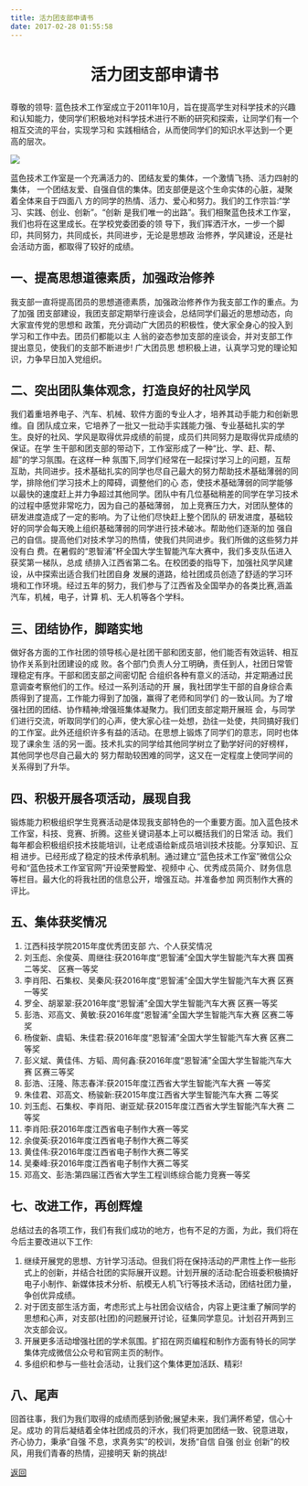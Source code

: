 ```yaml
---
title: 活力团支部申请书
date: 2017-02-28 01:55:58
---
```

# <p align="center">活力团支部申请书</p>

尊敬的领导: 蓝色技术工作室成立于2011年10月，旨在提高学生对科学技术的兴趣和认知能力，使同学们积极地对科学技术进行不断的研究和探索，让同学们有一个相互交流的平台，实现学习和 实践相结合，从而使同学们的知识水平达到一个更高的层次。

![](http://bst.lansejishu.com/groupphoto_160920)

蓝色技术工作室是一个充满活力的、团结友爱的集体，一个激情飞扬、活力四射的集体， 一个团结友爱、自强自信的集体。团支部便是这个生命实体的心脏，凝聚着全体来自于四面八 方的同学的热情、活力、爱心和努力。我们的工作宗旨:“学习、实践、创业、创新”。“创新 是我们唯一的出路”。我们相聚蓝色技术工作室，我们也将在这里成长。在学校党委团委的领 导下，我们挥洒汗水，一步一个脚印，共同努力，共同成长，共同进步，无论是思想政 治修养，学风建设，还是社会活动方面，都取得了较好的成绩。

## 一、提高思想道德素质，加强政治修养

我支部一直将提高团员的思想道德素质，加强政治修养作为我支部工作的重点。为了加强 团支部建设，我团支部定期举行座谈会，总结同学们最近的思想动态，向大家宣传党的思想和 政策，充分调动广大团员的积极性，使大家全身心的投入到学习和工作中去。团员们都能以主 人翁的姿态参加支部的座谈会，并对支部工作提出意见，使我们的支部不断进步! 广大团员思 想积极上进，认真学习党的理论知识，力争早日加入党组织。

## 二、突出团队集体观念，打造良好的社风学风

我们着重培养电子、汽车、机械、软件方面的专业人才，培养其动手能力和创新思维。自 团队成立来，它培养了一批又一批动手实践能力强、专业基础扎实的学生。良好的社风、学风是取得优异成绩的前提，成员们共同努力是取得优异成绩的保证。在学 生干部和团支部的带动下，工作室形成了一种“比、学、赶、帮、超”的学习氛围。在这样一种 氛围下,同学们经常在一起探讨学习上的问题，互帮互助，共同进步。技术基础扎实的同学也尽自己最大的努力帮助技术基础薄弱的同学，排除他们学习技术上的障碍，调整他们的心 态，使技术基础薄弱的同学能够以最快的速度赶上并力争超过其他同学。团队中有几位基础稍差的同学在学习技术的过程中感觉非常吃力，因为自己的基础薄弱， 加上竞赛压力大，对团队整体的研发进度造成了一定的影响。为了让他们尽快赶上整个团队的 研发进度，基础较好的同学会每天晚上组织基础薄弱的同学进行技术破冰。帮助他们逐渐的加 强自己的自信。提高他们对技术学习的热情，使我们共同进步。我们所做的这些努力并没有白 费。在暑假的“恩智浦”杯全国大学生智能汽车大赛中，我们多支队伍进入获奖第一梯队，总成 绩排入江西省第二名。在校团委的指导下，加强社风学风建设，从中探索出适合我们社团自身 发展的道路，给社团成员创造了舒适的学习环境和工作环境。经过五年的努力，我们参与了江西省及全国举办的各类比赛,涵盖汽车，机械，电子，计算 机、无人机等各个学科。

## 三、团结协作，脚踏实地

做好各方面的工作社团的领导核心是社团干部和团支部，他们能否有效运转、相互协作关系到社团建设的成 败。各个部门负责人分工明确，责任到人，社团日常管理稳定有序。干部和团支部之间密切配 合组织各种有意义的活动，并定期通过民意调查考察他们的工作。经过一系列活动的开 展，我社团学生干部的自身综合素质得到了提高，工作能力得到了加强，赢得了老师和同学们 的一致认同。为了增强社团的团结、协作精神;增强班集体凝聚力。我们团支部定期开展班 会，与同学们进行交流，听取同学们的心声，使大家心往一处想，劲往一处使，共同搞好我们 的工作室。此外还组织许多有益的活动。在思想上锻炼了同学们的意志，同时也体现了课余生 活的另一面。技术扎实的同学给其他同学树立了勤学好问的好榜样，其他同学也尽自己最大的 努力帮助较困难的同学，这又在一定程度上使同学间的关系得到了升华。

## 四、积极开展各项活动，展现自我

锻炼能力积极组织学生竞赛活动是体现我支部特色的一个重要方面。加入蓝色技术工作室，科技、竞赛、折腾。这些关键词基本上可以概括我们的日常活 动。我们每年都会积极组织技术技能培训，让老成语给新成员培训技术技能。分享知识、互相 进步。已经形成了稳定的技术传承机制。通过建立“蓝色技术工作室”微信公众号和“蓝色技术工作室官网”开设荣誉殿堂、视频中 心、优秀成员简介、财务信息等栏目。最大化的将我社团的信息公开，增强互动。并准备参加 网页制作大赛的评比。

## 五、集体获奖情况

1. 江西科技学院2015年度优秀团支部 六、个人获奖情况
1. 刘玉彪、余俊英、周继往:获2016年度“恩智浦”全国大学生智能汽车大赛 国赛二等奖、 区赛一等奖
2. 李肖阳、石集权、吴秦风:获2016年度“恩智浦”全国大学生智能汽车大赛 区赛一等奖
3. 罗全、胡翠翠:获2016年度“恩智浦”全国大学生智能汽车大赛 区赛一等奖
4. 彭浩、邓高文、黄敏:获2016年度“恩智浦”全国大学生智能汽车大赛 区赛二等奖
5. 杨俊新、虞韬、朱佳君:获2016年度“恩智浦”全国大学生智能汽车大赛 区赛二等奖
6. 彭义斌、黄佳伟、方韬、周何鑫:获2016年度“恩智浦”全国大学生智能汽车大赛 区赛三等奖
7. 彭浩、汪隆、陈志春洋:获2015年度江西省大学生智能汽车大赛 一等奖
8. 朱佳君、邓高文、杨骏新:获2015年度江西省大学生智能汽车大赛 二等奖
9. 刘玉彪、石集权、李肖阳、谢亚斌:获2015年度江西省大学生智能汽车大赛 二等奖
10. 李肖阳:获2016年度江西省电子制作大赛一等奖
11. 余俊英:获2016年度江西省电子制作大赛二等奖
12. 黄佳伟:获2016年度江西省电子制作大赛二等奖
13. 吴秦峰:获2016年度江西省电子制作大赛二等奖
14. 邓高文、彭浩:第四届江西省大学生工程训练综合能力竞赛一等奖

## 七、改进工作，再创辉煌

总结过去的各项工作，我们有我们成功的地方，也有不足的方面，为此，我们将在今后主要改进以下工作:

1. 继续开展党的思想、方针学习活动。但我们将在保持活动的严肃性上作一些形式上的创新，并结合社团的实际展开议题。计划开展的活动:配合班委积极搞好电子小制作、新媒体技术分析、航模无人机飞行等技术活动，团结社团力量，争创优异成绩。
2. 对于团支部生活方面，考虑形式上与社团会议结合，内容上更注重了解同学的思想和心声，对支部(社团)的问题展开讨论，征集同学意见。计划召开两到三次支部会议。
3. 开展更多活动增强社团的学术氛围。扩招在网页编程和制作方面有特长的同学集体完成微信公众号和官网主页的制作。
4. 多组织和参与一些社会活动，让我们这个集体更加活跃、精彩!

## 八、尾声

回首往事，我们为我们取得的成绩而感到骄傲;展望未来，我们满怀希望，信心十足。成功 的背后凝结着全体社团成员的汗水，我们将更加团结一致、锐意进取，齐心协力，秉承“自强 不息，求真务实”的校训，发扬“自信 自强 创业 创新”的校风，用我们青春的热情，迎接明天 新的挑战!

[返回](../)
